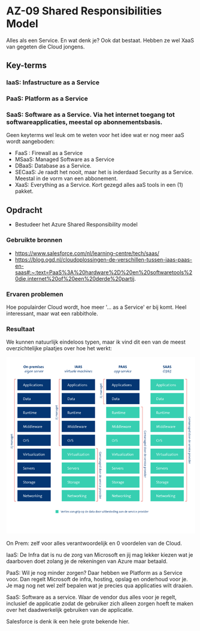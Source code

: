 # AZ-09 Shared Responsibilities Model
Alles als een Service. En wat denk je? Ook dat bestaat. Hebben ze wel XaaS van gegeten die Cloud jongens. 

## Key-terms
### **IaaS**: Infastructure as a Service

### **PaaS**: Platform as a Service

### **SaaS**: Software as a Service. Via het internet toegang tot softwareapplicaties, meestal op abonnementsbasis.

Geen keyterms wel leuk om te weten voor het idee wat er nog meer aaS wordt aangeboden: 

- FaaS : Firewall as a Service
- MSaaS: Managed Software as a Service
- DBaaS: Database as a Service. 
- SECaaS: Je raadt het nooit, maar het is inderdaad Security as a Service. Meestal in de vorm van een abbonement.
- XaaS: Everything as a Service. Kort gezegd alles aaS tools in een (1) pakket. 


## Opdracht
- Bestudeer het Azure Shared Responsibility model

### Gebruikte bronnen
- https://www.salesforce.com/nl/learning-centre/tech/saas/
- https://blog.ogd.nl/cloudoplossingen-de-verschillen-tussen-iaas-paas-en-saas#:~:text=PaaS%3A%20hardware%2D%20en%20softwaretools%20die,internet%20of%20een%20derde%20partij.

### Ervaren problemen
Hoe populairder Cloud wordt, hoe meer '... as a Service' er bij komt. Heel interessant, maar wat een rabbithole. 

### Resultaat
We kunnen natuurlijk eindeloos typen, maar ik vind dit een van de meest overzichtelijke plaatjes over hoe het werkt:

![OGD blog](../00_includes/AZ-09_Azure-Cloud-Better1.png)

On Prem: zelf voor alles verantwoordelijk en 0 voordelen van de Cloud.

IaaS: De Infra dat is nu de zorg van Microsoft en jij mag lekker kiezen wat je daarboven doet zolang je de rekeningen van Azure maar betaald.

PaaS: Wil je nog minder zorgen? Daar hebben we Platform as a Service voor. Dan regelt Microsoft de infra, hosting, opslag en onderhoud voor je. Je mag nog net wel zelf bepalen wat je precies qua applicaties wilt draaien.  

SaaS: Software as a service. Waar de vendor dus alles voor je regelt, inclusief de applicatie zodat de gebruiker zich alleen zorgen hoeft te maken over het daadwerkelijk gebruiken van de applicatie.

 Salesforce is denk ik een hele grote bekende hier.
